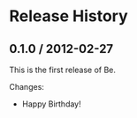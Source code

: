 # Release History

## 0.1.0 / 2012-02-27

This is the first release of Be.

Changes:

* Happy Birthday!

